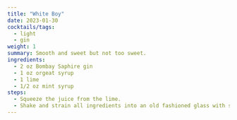 ```yaml
---
title: "White Boy"
date: 2023-01-30
cocktails/tags:
  - light
  - gin
weight: 1
summary: Smooth and sweet but not too sweet.
ingredients:
  - 2 oz Bombay Saphire gin
  - 1 oz orgeat syrup
  - 1 lime
  - 1/2 oz mint syrup
steps:
  - Squeeze the juice from the lime.
  - Shake and strain all ingredients into an old fashioned glass with some ice cubes.
---
```

